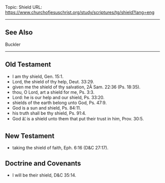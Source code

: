 Topic: Shield
URL: https://www.churchofjesuschrist.org/study/scriptures/tg/shield?lang=eng

---

## See Also

Buckler

---

## Old Testament

- I am thy shield, Gen. 15:1.
- Lord, the shield of thy help, Deut. 33:29.
- given me the shield of thy salvation, 2Â Sam. 22:36 (Ps. 18:35).
- thou, O Lord, art a shield for me, Ps. 3:3.
- Lord: he is our help and our shield, Ps. 33:20.
- shields of the earth belong unto God, Ps. 47:9.
- God is a sun and shield, Ps. 84:11.
- his truth shall be thy shield, Ps. 91:4.
- God â¦ is a shield unto them that put their trust in him, Prov. 30:5.

## New Testament

- taking the shield of faith, Eph. 6:16 (D&C 27:17).

## Doctrine and Covenants

- I will be their shield, D&C 35:14.

